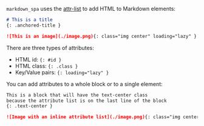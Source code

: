 [order]:       # (3)
[name]:        # (Attributes)
[description]: # (How to add attributes to Markdown elements)

`markdown_spa` uses the [attr-list](https://python-markdown.github.io/extensions/attr_list/) to add HTML to Markdown elements:
```md
# This is a title
{: .anchored-title }

![This is an image](./image.png){: class="img center" loading="lazy" }
```

There are three types of attributes:

- HTML id: `{: #id }`
- HTML class: `{: .class }`
- Key/Value pairs: `{: loading="lazy" }`

You can add attributes to a whole block or to a single element:
```md
This is a block that will have the text-center class
because the attribute list is on the last line of the block
{: .text-center }

![Image with an inline attribute list](./image.png){: class="img center" loading="lazy" }
```